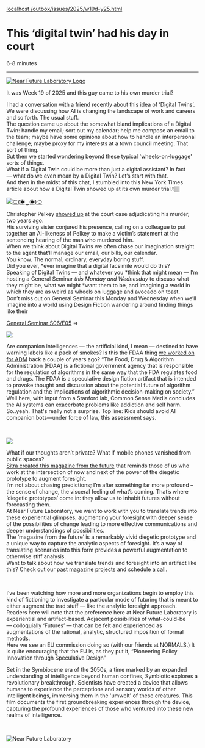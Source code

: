 [localhost /outbox/issues/2025/w19d-y25.html](http://localhost:4321/outbox/issues/2025/w19d-y25.html)

This ‘digital twin’ had his day in court
========================================

6-8 minutes

* * *

[![Near Future Laboratory Logo](https://nearfuturelaboratory.com/images/site/logos/LaboratoryCircle_Guy_01_CircleTeal_200px.png)](https://nearfuturelaboratory.com/)

It was Week 19 of 2025 and this guy came to his own murder trial?

I had a conversation with a friend recently about this idea of ‘Digital Twins’.  
We were discussing how AI is changing the landscape of work and careers and so forth. The usual stuff.  
The question came up about the somewhat bland implications of a Digital Twin: handle my email; sort out my calendar; help me compose an email to the team; maybe have some opinions about how to handle an interpersonal challenge; maybe proxy for my interests at a town council meeting. That sort of thing.  
But then we started wondering beyond these typical 'wheels-on-luggage' sorts of things.  
What if a Digital Twin could be more than just a digital assistant? In fact — what do we even mean by a Digital Twin? Let’s start with that.  
And then in the midst of this chat, I stumbled into this New York Times article about how a Digital Twin showed up at its own murder trial.👇🏽

[![⊂(◉‿◉)つ](https://static01.nyt.com/images/2025/05/07/multimedia/07xp-aitrial/07xp-aitrial-superJumbo.png)](https://www.nytimes.com/2025/05/08/us/ai-victim-impact-statement-manslaughter.html?smid=nytcore-ios-share&referringSource=articleShare&sgrp=c&pvid=198D2ACE-4D3F-4408-B171-4735F1A19755)

Christopher Pelkey [showed up](https://www.nytimes.com/2025/05/08/us/ai-victim-impact-statement-manslaughter.html?smid=nytcore-ios-share&referringSource=articleShare&sgrp=c&pvid=198D2ACE-4D3F-4408-B171-4735F1A19755) at the court case adjudicating his murder, two years ago.  
His surviving sister conjured his presence, calling on a colleague to put together an AI-likeness of Pelkey to make a victim’s statement at the sentencing hearing of the man who murdered him.  
When we think about Digital Twins we often chase our imagination straight to the agent that’ll manage our email, our bills, our calendar.  
You know. The normal, ordinary, everyday boring stuff.  
Did you ever, \*ever imagine that a digital facsimile would do this?  
Speaking of Digital Twins — and whatever you \*think that might mean — I’m hosting a General Seminar _this Monday and Wednesday_ to discuss what they might be, what we might \*want them to be, and imagining a world in which they are as weird as wheels on luggage and avocado on toast.  
Don’t miss out on General Seminar this Monday and Wednesday when we’ll imagine into a world using Design Fiction wandering around finding things like their

[General Seminar S06/E05](https://www.nytimes.com/2025/05/08/us/ai-victim-impact-statement-manslaughter.html?smid=nytcore-ios-share&referringSource=articleShare&sgrp=c&pvid=198D2ACE-4D3F-4408-B171-4735F1A19755) ⇒

[![](https://mrkp-static-production.themarkup.org/uploads/2025/04/09152021_Triplets_PU_MU_08-1682x946.jpg)](https://themarkup.org/artificial-intelligence/2025/04/30/kids-should-avoid-ai-companion-bots-under-force-of-law-assessment-says)

Are companion intelligences — the artificial kind, I mean — destined to have warning labels like a pack of smokes? Is this the FDAA thing [we worked on for ADM](https://nearfuturelaboratory.com/projects/en/adm-future-foods/) back a couple of years ago? “The Food, Drug & Algorithm Administration (FDAA) is a fictional government agency that is responsible for the regulation of algorithms in the same way that the FDA regulates food and drugs. The FDAA is a speculative design fiction artifact that is intended to provoke thought and discussion about the potential future of algorithm regulation and the implications of algorithmic decision-making on society.” Well here, with input from a Stanford lab, Common Sense Media concludes the AI systems can exacerbate problems like addiction and self harm. So..yeah. That's really not a surprise. Top line: Kids should avoid AI companion bots—under force of law, this assessment says.

 

[![](https://www.sttinfo.fi/data/images/public/1898/71139621/33d2c23f-dddd-463d-9da5-e5af175419d6-w_960.jpg)](https://nearfuturelaboratory.com/blog/2025/05/sitra-magazine-from-the-future/)

What if our thoughts aren’t private? What if mobile phones vanished from public spaces?  
[Sitra created this magazine from the future](https://www.sttinfo.fi/tiedote/71139621/a-magazine-from-2046-a-glimpse-into-possible-futures?publisherId=1898&lang=en) that reminds those of us who work at the intersection of now and next of the power of the diegetic prototype to augment foresight.  
I’m not about chasing predictions; I’m after something far more profound – the sense of change, the visceral feeling of what’s coming. That’s where ‘diegetic prototypes’ come in: they allow us to inhabit futures without forecasting them.  
At Near Future Laboratory, we want to work with you to translate trends into these experiential glimpses, augmenting your foresight with deeper sense of the possibilities of change leading to more effective communications and deeper understandings of possibilities.  
The ‘magazine from the future’ is a remarkably vivid diegetic prototype and a unique way to capture the analytic aspects of foresight. It’s a way of translating scenarios into this form provides a powerful augmentation to otherwise stiff analysis.  
Want to talk about how we translate trends and foresight into an artifact like this? Check out our [past](https://nearfuturelaboratory.com/projects/en/car-and-driverless/) [magazine](https://nearfuturelaboratory.com/projects/en/tbd-catalog/) [projects](https://nearfuturelaboratory.com/projects/2024/newspaper-from-an-artificially-intelligent-future/) and schedule [a call](http://localhost:4321/contact).

 

I’ve been watching how more and more organizations begin to employ this kind of fictioning to investigate a particular mode of futuring that is meant to either augment the trad stuff — like the analytic foresight approach.  
Readers here will note that the preference here at Near Future Laboratory is experiential and artifact-based. Adjacent possibilities of what-could-be — colloquially ‘Futures’ — that can be felt and experienced as augmentations of the rational, analytic, structured imposition of formal methods.  
Here we see an EU commission doing so (with our friends at NORMALS.) It is quite encouraging that the EU is, as they put it, “Pioneering Policy Innovation through Speculative Design”  

Set in the Symbiocene era of the 2050s, a time marked by an expanded understanding of intelligence beyond human confines, Symbiotic explores a revolutionary breakthrough. Scientists have created a device that allows humans to experience the perceptions and sensory worlds of other intelligent beings, immersing them in the 'umwelt' of these creatures. This film documents the first groundbreaking experiences through the device, capturing the profound experiences of those who ventured into these new realms of intelligence.

 

![Near Future Laboratory](https://nearfuturelaboratory.com/images/site/NFL_LOGO__NFL_BLUEISH_200px.png)